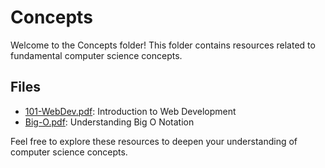 # Concepts

Welcome to the Concepts folder! This folder contains resources related to fundamental computer science concepts.

## Files

- [101-WebDev.pdf](101-WebDev.pdf): Introduction to Web Development
- [Big-O.pdf](Big-O.pdf): Understanding Big O Notation

Feel free to explore these resources to deepen your understanding of computer science concepts.
